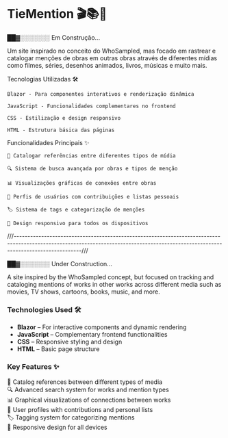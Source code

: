 # TieMention 🎬📚🎵

██▓░️░️░️░️░️░️░️ Em Construção...

Um site inspirado no conceito do WhoSampled, mas focado em rastrear e catalogar menções de obras em outras obras através de diferentes mídias como filmes, séries, desenhos animados, livros, músicas e muito mais.

Tecnologias Utilizadas 🛠️


    Blazor - Para componentes interativos e renderização dinâmica

    JavaScript - Funcionalidades complementares no frontend

    CSS - Estilização e design responsivo

    HTML - Estrutura básica das páginas

Funcionalidades Principais ✨

    🎥 Catalogar referências entre diferentes tipos de mídia

    🔍 Sistema de busca avançada por obras e tipos de menção

    📊 Visualizações gráficas de conexões entre obras

    👥 Perfis de usuários com contribuições e listas pessoais

    🏷️ Sistema de tags e categorização de menções

    📱 Design responsivo para todos os dispositivos

///------------------------------------------------------------------------------------------------------------------------------------------------------------------------------------///

██▓░️░️░️░️░️░️░️ Under Construction...  

A site inspired by the WhoSampled concept, but focused on tracking and cataloging mentions of works in other works across different media such as movies, TV shows, cartoons, books, music, and more.  

### Technologies Used 🛠️  

- **Blazor** – For interactive components and dynamic rendering  
- **JavaScript** – Complementary frontend functionalities  
- **CSS** – Responsive styling and design  
- **HTML** – Basic page structure  

### Key Features ✨  

🎥 Catalog references between different types of media  
🔍 Advanced search system for works and mention types  
📊 Graphical visualizations of connections between works  
👥 User profiles with contributions and personal lists  
🏷️ Tagging system for categorizing mentions  
📱 Responsive design for all devices  
